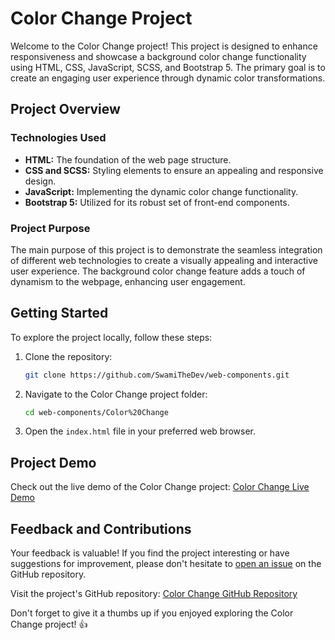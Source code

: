 # Color Change Project

Welcome to the Color Change project! This project is designed to enhance responsiveness and showcase a background color change functionality using HTML, CSS, JavaScript, SCSS, and Bootstrap 5. The primary goal is to create an engaging user experience through dynamic color transformations.

## Project Overview

### Technologies Used

- **HTML:** The foundation of the web page structure.
- **CSS and SCSS:** Styling elements to ensure an appealing and responsive design.
- **JavaScript:** Implementing the dynamic color change functionality.
- **Bootstrap 5:** Utilized for its robust set of front-end components.

### Project Purpose

The main purpose of this project is to demonstrate the seamless integration of different web technologies to create a visually appealing and interactive user experience. The background color change feature adds a touch of dynamism to the webpage, enhancing user engagement.

## Getting Started

To explore the project locally, follow these steps:

1. Clone the repository:

   ```bash
   git clone https://github.com/SwamiTheDev/web-components.git
   ```

2. Navigate to the Color Change project folder:

   ```bash
   cd web-components/Color%20Change
   ```

3. Open the `index.html` file in your preferred web browser.

## Project Demo

Check out the live demo of the Color Change project: [Color Change Live Demo](https://colorchange-swamithedev.netlify.app/)

## Feedback and Contributions

Your feedback is valuable! If you find the project interesting or have suggestions for improvement, please don't hesitate to [open an issue](https://github.com/SwamiTheDev/web-components/issues) on the GitHub repository.

Visit the project's GitHub repository: [Color Change GitHub Repository](https://github.com/SwamiTheDev/web-components/tree/main/Color%20Change)

Don't forget to give it a thumbs up if you enjoyed exploring the Color Change project! 👍
